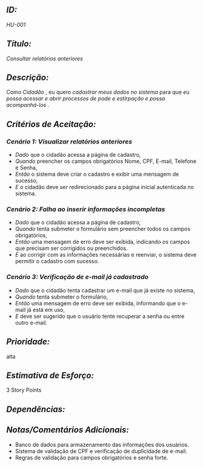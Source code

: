 ## *ID:*  
*HU-001*

## *Título:*  
*Consultar relatórios anteriores*

## *Descrição:*  
Como *Cidadão* , eu quero *cadastrar meus dados no sistema* para que *eu possa acessar e abrir processos de pode e estirpação e possa acompanhá-los* .

## *Critérios de Aceitação:*

### *Cenário 1: Visualizar relatórios anteriores*
- *Dado* que o cidadão acessa a página de cadastro,
- *Quando* preencher os campos obrigatórios Nome, CPF, E-mail, Telefone e Senha,
- *Então* o sistema deve criar o cadastro e exibir uma mensagem de sucesso,
- *E* o cidadão deve ser redirecionado para a página inicial autenticada no sistema.

### *Cenário 2: Falha ao inserir informações incompletas*
- *Dado* que o cidadão acessa a página de cadastro,
- *Quando* tenta submeter o formulário sem preencher todos os campos obrigatórios,
- *Então*  uma mensagem de erro deve ser exibida, indicando os campos que precisam ser corrigidos ou preenchidos.
- *E* ao corrigir com as informações necessárias e reenviar, o sistema deve permitir o cadastro com sucesso.

### *Cenário 3: Verificação de e-mail já cadastrado*
- *Dado* que o cidadão tenta cadastrar um e-mail que já existe no sistema,
- *Quando* tenta submeter o formulário,
- *Então*  uma mensagem de erro deve ser exibida,  informando que o e-mail já está em uso,
- *E* deve ser sugerido que o usuário tente recuperar a senha ou entre outro e-mail.

## *Prioridade:*  
alta

## *Estimativa de Esforço:*  
3 Story Points

## *Dependências:*  


## *Notas/Comentários Adicionais:* 
- Banco de dados para armazenamento das informações dos usuários.
- Sistema de validação de CPF e verificação de duplicidade de e-mail.
- Regras de validação para campos obrigatórios e senha forte.
